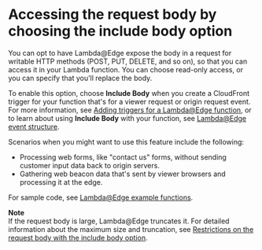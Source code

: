 # Accessing the request body by choosing the include body option<a name="lambda-include-body-access"></a>

You can opt to have Lambda@Edge expose the body in a request for writable HTTP methods \(POST, PUT, DELETE, and so on\), so that you can access it in your Lambda function\. You can choose read\-only access, or you can specify that you'll replace the body\.

To enable this option, choose **Include Body** when you create a CloudFront trigger for your function that's for a viewer request or origin request event\. For more information, see [Adding triggers for a Lambda@Edge function](lambda-edge-add-triggers.md), or to learn about using **Include Body** with your function, see [Lambda@Edge event structure](lambda-event-structure.md)\.

Scenarios when you might want to use this feature include the following:
+ Processing web forms, like "contact us" forms, without sending customer input data back to origin servers\.
+ Gathering web beacon data that's sent by viewer browsers and processing it at the edge\.

For sample code, see [Lambda@Edge example functions](lambda-examples.md)\.

**Note**  
If the request body is large, Lambda@Edge truncates it\. For detailed information about the maximum size and truncation, see [Restrictions on the request body with the include body option](edge-functions-restrictions.md#lambda-at-edge-restrictions-request-body)\.